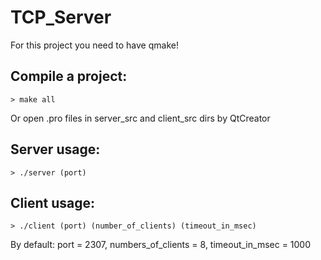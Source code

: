 # TCP_Server

For this project you need to have qmake!

## Compile a project:
```
> make all
```
Or open .pro files in server_src and client_src dirs by QtCreator

## Server usage:
```
> ./server (port)
```
## Client usage:
```
> ./client (port) (number_of_clients) (timeout_in_msec)
```
By default:
port = 2307,
numbers_of_clients = 8,
timeout_in_msec = 1000
